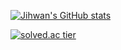 	
[![Jihwan's GitHub stats](https://github-readme-stats.vercel.app/api?username=Joojihwan&show_icons=true&theme=radical)](https://github.com/anuraghazra/github-readme-stats)	

[![solved.ac tier](http://mazassumnida.wtf/api/generate_badge?boj=poiu090)](https://solved.ac/poiu090)




<!--
**Joojihwan/Joojihwan** is a ✨ _special_ ✨ repository because its `README.md` (this file) appears on your GitHub profile.

Here are some ideas to get you started:

- 🔭 I’m currently working on ...
- 🌱 I’m currently learning ...
- 👯 I’m looking to collaborate on ...
- 🤔 I’m looking for help with ...
- 💬 Ask me about ...
- 📫 How to reach me: ...
- 😄 Pronouns: ...
- ⚡ Fun fact: ...
-->

